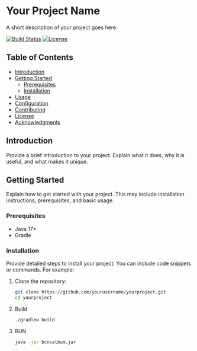 # Your Project Name

A short description of your project goes here.

[![Build Status](https://travis-ci.org/yourusername/yourproject.svg?branch=main)](https://travis-ci.org/yourusername/yourproject)
[![License](https://img.shields.io/badge/License-MIT-blue.svg)](https://opensource.org/licenses/MIT)

## Table of Contents

- [Introduction](#introduction)
- [Getting Started](#getting-started)
    - [Prerequisites](#prerequisites)
    - [Installation](#installation)
- [Usage](#usage)
- [Configuration](#configuration)
- [Contributing](#contributing)
- [License](#license)
- [Acknowledgments](#acknowledgments)

## Introduction

Provide a brief introduction to your project. Explain what it does, why it is useful, and what makes it unique.

## Getting Started

Explain how to get started with your project. This may include installation instructions, prerequisites, and basic usage.

### Prerequisites

- Java 17+
- Gradle

### Installation

Provide detailed steps to install your project. You can include code snippets or commands. For example:

1. Clone the repository:

   ```bash
   git clone https://github.com/yourusername/yourproject.git
   cd yourproject

2. Build
   ```bash
   ./gradlew build

3. RUN
   ```bash
   java -jar bcncalbum.jar
